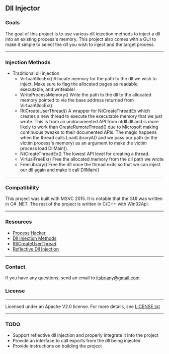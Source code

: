 Dll Injector
----

### Goals
The goal of this project is to use various dll injection methods to inject a dll into an existing process's memory. This project also comes with a GUI to make it simple to select the dll you wish to inject and the target process.

---
### Injection Methods
- Traditional dll injection
    - VirtualAllocEx()
	Allocate memory for the path to the dll we wish to inject. Make sure to flag the allocated pages as readable, executable, and writeable!
    - WriteProcessMemory()
	Write the path to the dll to the allocated memory pointed to via the base address returned from VirtualAllocEx(). 
    - RtlCreateUserThread()
	A wrapper for NtCreateThreadEx which creates a new thread to execute the executable memory that we just wrote.
	This is from an undocumented API from ntdll.dll and is more likely to work than CreateRemoteThread() due to Microsoft making continuous tweaks to their documented APIs.
	The magic happens when the thread calls LoadLibraryA() and we pass our path (in the victim process's memory) as an argument to make the victim process load DllMain().
    - NtCreateThreadEx()
	The lowest API level for creating a thread.
	- VirtualFreeEx()
	Free the allocated memory from the dll path we wrote
	- FreeLibrary()
	Free the dll once the thread exits so that we can inject our dll again and make it call DllMain()

----
### Compatibility
This project was built with MSVC 2015. It is notable that the GUI was written in C# .NET. The rest of the project is written in C/C++ with Win32Api.

---
### Resources
- [Process Hacker](http://processhacker.sourceforge.net/)
- [Dll Injection Methods](http://www.codeproject.com/Articles/4610/Three-Ways-to-Inject-Your-Code-into-Another-Proces)
- [RtlCreateUserThread](https://warroom.securestate.com/index.php/dll-injection-part-2-createremotethread-and-more/)
- [Reflective Dll Injection](https://github.com/stephenfewer)

----
### Contact
If you have any questions, send an email to itsbriany@gmail.com

### License
----
Licensed under an Apache V2.0 license. For more details, see [LICENSE.txt](https://github.com/itsbriany/DLL_Injector/blob/master/LICENSE)

----
### TODO

- Support reflective dll injection and properly integrate it into the project
- Provide an interface to call exports from the dll being injected
- Provide instructions on building the project
